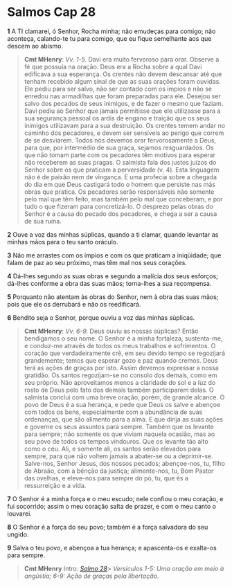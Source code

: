 # Salmos Cap 28

**1** 	A TI clamarei, ó Senhor, Rocha minha; não emudeças para comigo; não aconteça, calando-te tu para comigo, que eu fique semelhante aos que descem ao abismo.

> **Cmt MHenry**: *Vv. 1-5.* Davi era muito fervoroso para orar. Observe a fé que possuía na oração. Deus era a Rocha sobre a qual Davi edificava a sua esperança. Os crentes não devem descansar até que tenham recebido algum sinal de que as suas orações foram ouvidas. Ele pediu para ser salvo, não ser contado com os ímpios e não se enredou nas armadilhas que foram preparadas para ele. Desejou ser salvo dos pecados de seus inimigos, e de fazer o mesmo que faziam. Davi pediu ao Senhor que jamais permitisse que ele utilizasse para a sua segurança pessoal os ardis de engano e traição que os seus inimigos utilizavam para a sua destruição. Os crentes temem andar no caminho dos pecadores, e devem ser sensíveis ao perigo que correm de se desviarem. Todos nós devemos orar fervorosamente a Deus, para que, por intermédio de sua graça, sejamos resguardados. Os que não tomam parte com os pecadores têm motivos para esperar não receberem as suas pragas. O salmista fala dos justos juízos do Senhor sobre os que praticam a perversidade (v. 4). Esta linguagem não é de paixão nem de vingança. E uma profecia sobre a chegada do dia em que Deus castigará todo o homem que persiste nas más obras que pratica. Os pecadores serão responsáveis não somente pelo mal que têm feito, mas também pelo mal que conceberam, e por tudo o que fizeram para concretizá-lo. O desprezo pelas obras do Senhor é a causa do pecado dos pecadores, e chega a ser a causa de sua ruína.

**2** 	Ouve a voz das minhas súplicas, quando a ti clamar, quando levantar as minhas mãos para o teu santo oráculo.

**3** 	Não me arrastes com os ímpios e com os que praticam a iniqüidade; que falam de paz ao seu próximo, mas têm mal nos seus corações.

**4** 	Dá-lhes segundo as suas obras e segundo a malícia dos seus esforços; dá-lhes conforme a obra das suas mãos; torna-lhes a sua recompensa.

**5** 	Porquanto não atentam às obras do Senhor, nem à obra das suas mãos; pois que ele os derrubará e não os reedificará.

**6** 	Bendito seja o Senhor, porque ouviu a voz das minhas súplicas.

> **Cmt MHenry**: *Vv. 6-9.* Deus ouviu as nossas súplicas? Então bendigamos o seu nome. O Senhor é a minha fortaleza, sustenta-me, e conduz-me através de todos os meus trabalhos e sofrimentos. O coração que verdadeiramente crê, em seu devido tempo se regozijará grandemente; temos que esperar gozo e paz quando cremos. Deus terá as ações de graças por isto. Assim devemos expressar a nossa gratidão. Os santos regozijam-se no consolo dos demais, como em seu próprio. Não aproveitamos menos a claridade do sol e a luz do rosto de Deus pelo fato dos demais também participarem delas. O salmista conclui com uma breve oração; porém, de grande alcance. O povo de Deus é a sua herança, e pede que Deus os salve e abençoe com todos os bens, especialmente com a abundância de suas ordenanças, que são alimento para a alma. E que dirija as suas ações e governe os seus assuntos para sempre. Também que os levante para sempre; não somente os que viviam naquela ocasião, mas ao seu povo de todos os tempos vindouros. Que os levante tão alto como o céu. Ali, e somente ali, os santos serão elevados para sempre, para que não voltem jamais a abater-se ou a deprimir-se. Salve-nos, Senhor Jesus, dos nossos pecados; abençoe-nos, tu, filho de Abraão, com a bênção da justiça; alimente-nos, tu, Bom Pastor das ovelhas, e eleve-nos para sempre do pó, tu, que és a ressurreição e a vida.

**7** 	O Senhor é a minha força e o meu escudo; nele confiou o meu coração, e fui socorrido; assim o meu coração salta de prazer, e com o meu canto o louvarei.

**8** 	O Senhor é a força do seu povo; também é a força salvadora do seu ungido.

**9** 	Salva o teu povo, e abençoa a tua herança; e apascenta-os e exalta-os para sempre.


> **Cmt MHenry** Intro: *[Salmo 28](../19A-Sl/28.md#0)*> *Versículos 1-5: Uma oração em meio à angústia; 6-9: Ação de graças pela libertação.*